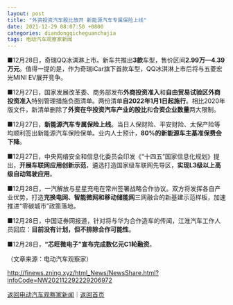 ```yaml
---
layout: post
title: "外资投资汽车股比放开 新能源汽车专属保险上线"
date: 2021-12-29 08:07:50 +0800
categories: diandongqicheguanchajia
tags: 电动汽车观察家新闻
---
```

<p><strong>■</strong>12月28日，奇瑞QQ冰淇淋上市。新车共推出<strong>3款</strong>车型，售价区间<strong>2.99万—4.39万元</strong>。值得一提的是，作为奇瑞iCar旗下首款车型，QQ冰淇淋上市后将与五菱宏光MINI EV展开竞争。</p>
 <p><strong>■</strong>12月27日，国家发展改革委、商务部发布<strong>外商投资准入</strong>和<strong>自由贸易试验区外商投资准入</strong>特别管理措施负面清单。两份清单<strong>自2022年1月1日起施行</strong>。相比2020年版文件，新清单删除了<strong>外资在华投资汽车产业</strong><strong>的股比</strong>和<strong>合资企业数量</strong>两大限制。</p>
 <p><strong>■</strong>12月27日，<strong>新能源汽车专属保险上线</strong>。当日人保财险、平安财险、太保产险等均顺利签出新能源汽车保险保单。业内人士预计，<strong>80%的新能源车主基准保费会下降</strong>。</p>
 <p><strong>■</strong>12月27日，中央网络安全和信息化委员会印发《“十四五”国家信息化规划》提出，<strong>开展车联网应用创新示范</strong>，遴选打造国家级车联网先导区，<strong>实现L3级以上高级自动驾驶应用</strong>。</p>
 <p><strong>■</strong>12月28日，一汽解放与星星充电在常州签署战略合作协议。双方将发挥各自产业优势，打造<strong>充换电网、智能微网和移动储能网</strong>三网融合的新基建示范样板，加速推进“零碳城市”政策落地。</p>
 <p><strong>■</strong>12月28日，中国证券网报道，针对将与华为合作造车的传闻，江淮汽车工作人员回应：<strong>目前没有计划，但不排除合作可能性</strong>。</p>
 <p><strong>■</strong>12月28日，<strong>“芯旺微电子”宣布完成数亿元C1轮融资</strong>。</p><p class="em_media">（文章来源：电动汽车观察家）</p>

<http://finews.zning.xyz/html_News/NewsShare.html?infoCode=NW202112292229206972>

[返回电动汽车观察家新闻](//finews.withounder.com/category/diandongqicheguanchajia.html)｜[返回首页](//finews.withounder.com/)